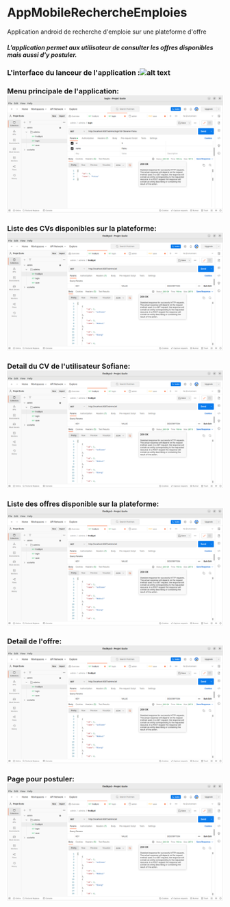 # AppMobileRechercheEmploies
Application android de recherche d'emploie sur une plateforme d'offre

##### L'application permet aux utilisateur de consulter les offres disponibles mais aussi d'y postuler.

### L'interface du lanceur de l'application :![alt text](https://github.com/Pheonix64/AppMobileRechercheEmploies/launcher.png?raw=true)
### Menu principale de l'application:![alt text](https://github.com/Pheonix64/admin/blob/30f1b2eab8c86803d21a7935b83b7d21cc7befdd/login.png?raw=true)
### Liste des CVs disponibles sur la plateforme: ![alt text](https://github.com/Pheonix64/admin/blob/08c0382c79a0a5dc7e443663c0ca07d19ce2b76f/findById.png?raw=true)
### Detail du CV de l'utilisateur Sofiane: ![alt text](https://github.com/Pheonix64/admin/blob/08c0382c79a0a5dc7e443663c0ca07d19ce2b76f/findById.png?raw=true)
### Liste des offres disponible sur la plateforme: ![alt text](https://github.com/Pheonix64/admin/blob/08c0382c79a0a5dc7e443663c0ca07d19ce2b76f/findById.png?raw=true)
### Detail de l'offre: ![alt text](https://github.com/Pheonix64/admin/blob/08c0382c79a0a5dc7e443663c0ca07d19ce2b76f/findById.png?raw=true)
### Page pour postuler: ![alt text](https://github.com/Pheonix64/admin/blob/08c0382c79a0a5dc7e443663c0ca07d19ce2b76f/findById.png?raw=true)
